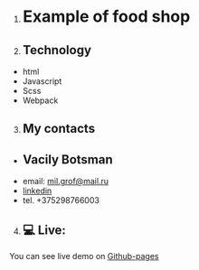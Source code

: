 1. # Example of food shop

2. ## Technology

- html
- Javascript
- Scss
- Webpack

3. ## My contacts

- ## **Vacily Botsman**
- email: mil.grof@mail.ru
- [linkedin](https://www.linkedin.com/in/vacily-botsman-9b5634240/)
- tel. +375298766003

4. ## 💻 Live:

You can see live demo on [Github-pages](https://scrazym.github.io/Food/)
